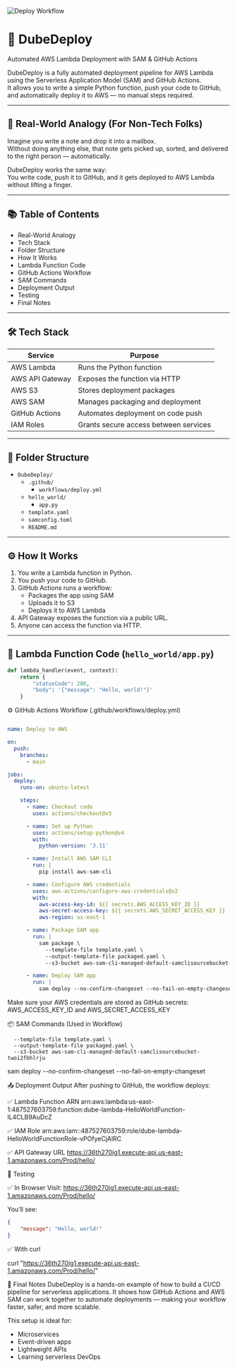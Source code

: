 ![Deploy Workflow](https://github.com/gulshan-dube/DubeDeploy/actions/workflows/deploy.yml/badge.svg)


# 🚀 DubeDeploy

Automated AWS Lambda Deployment with SAM & GitHub Actions

DubeDeploy is a fully automated deployment pipeline for AWS Lambda using the Serverless Application Model (SAM) and GitHub Actions.  
It allows you to write a simple Python function, push your code to GitHub, and automatically deploy it to AWS — no manual steps required.

---

## 🧠 Real-World Analogy (For Non-Tech Folks)

Imagine you write a note and drop it into a mailbox.  
Without doing anything else, that note gets picked up, sorted, and delivered to the right person — automatically.

DubeDeploy works the same way:  
You write code, push it to GitHub, and it gets deployed to AWS Lambda without lifting a finger.

---

## 📚 Table of Contents

- Real-World Analogy
- Tech Stack
- Folder Structure
- How It Works
- Lambda Function Code
- GitHub Actions Workflow
- SAM Commands
- Deployment Output
- Testing
- Final Notes

---

## 🛠️ Tech Stack

| Service           | Purpose                                  |
|-------------------|------------------------------------------|
| AWS Lambda        | Runs the Python function                 |
| AWS API Gateway   | Exposes the function via HTTP            |
| AWS S3            | Stores deployment packages               |
| AWS SAM           | Manages packaging and deployment         |
| GitHub Actions    | Automates deployment on code push        |
| IAM Roles         | Grants secure access between services    |

---

## 📁 Folder Structure

- `DubeDeploy/`
  - `.github/`
    - `workflows/deploy.yml`
  - `hello_world/`
    - `app.py`
  - `template.yaml`
  - `samconfig.toml`
  - `README.md`


---

## ⚙️ How It Works

1. You write a Lambda function in Python.
2. You push your code to GitHub.
3. GitHub Actions runs a workflow:
   - Packages the app using SAM
   - Uploads it to S3
   - Deploys it to AWS Lambda
4. API Gateway exposes the function via a public URL.
5. Anyone can access the function via HTTP.

---

## 🧾 Lambda Function Code (`hello_world/app.py`)

```python
def lambda_handler(event, context):
    return {
        "statusCode": 200,
        "body": '{"message": "Hello, world!"}'
    }

```


⚙️ GitHub Actions Workflow (.github/workflows/deploy.yml)

``` Yaml

name: Deploy to AWS

on:
  push:
    branches:
      - main

jobs:
  deploy:
    runs-on: ubuntu-latest

    steps:
      - name: Checkout code
        uses: actions/checkout@v3

      - name: Set up Python
        uses: actions/setup-python@v4
        with:
          python-version: '3.11'

      - name: Install AWS SAM CLI
        run: |
          pip install aws-sam-cli

      - name: Configure AWS credentials
        uses: aws-actions/configure-aws-credentials@v2
        with:
          aws-access-key-id: ${{ secrets.AWS_ACCESS_KEY_ID }}
          aws-secret-access-key: ${{ secrets.AWS_SECRET_ACCESS_KEY }}
          aws-region: us-east-1

      - name: Package SAM app
        run: |
          sam package \
            --template-file template.yaml \
            --output-template-file packaged.yaml \
            --s3-bucket aws-sam-cli-managed-default-samclisourcebucket-twoi2fbhlrju

      - name: Deploy SAM app
        run: |
          sam deploy --no-confirm-changeset --no-fail-on-empty-changeset

```

Make sure your AWS credentials are stored as GitHub secrets: AWS_ACCESS_KEY_ID and AWS_SECRET_ACCESS_KEY

📦 SAM Commands (Used in Workflow)

``` sam package \
  --template-file template.yaml \
  --output-template-file packaged.yaml \
  --s3-bucket aws-sam-cli-managed-default-samclisourcebucket-twoi2fbhlrju

```

sam deploy --no-confirm-changeset --no-fail-on-empty-changeset

📤 Deployment Output
After pushing to GitHub, the workflow deploys:

✅ Lambda Function ARN arn:aws:lambda:us-east-1:487527603759:function:dube-lambda-HelloWorldFunction-lL4CLB9AuDcZ

✅ IAM Role arn:aws:iam::487527603759:role/dube-lambda-HelloWorldFunctionRole-vPOfyeCjAlRC

✅ API Gateway URL https://36th270ig1.execute-api.us-east-1.amazonaws.com/Prod/hello/

🧪 Testing

✅ In Browser
Visit: https://36th270ig1.execute-api.us-east-1.amazonaws.com/Prod/hello/

You’ll see:

``` Json
{
    "message": "Hello, world!"
}

```

✅ With curl

curl "https://36th270ig1.execute-api.us-east-1.amazonaws.com/Prod/hello/"

📄 Final Notes
DubeDeploy is a hands-on example of how to build a CI/CD pipeline for serverless applications. It shows how GitHub Actions and AWS SAM can work together to automate deployments — making your workflow faster, safer, and more scalable.

This setup is ideal for:

- Microservices
- Event-driven apps
- Lightweight APIs
- Learning serverless DevOps

